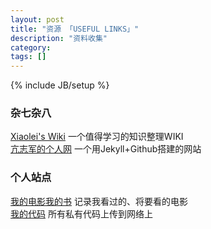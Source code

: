 ```yaml
---
layout: post
title: "资源 「USEFUL LINKS」"
description: "资料收集"
category: 
tags: []
---
```

{% include JB/setup %}

### 杂七杂八
[Xiaolei's Wiki](http://wiki.xiaolei.tech/) 一个值得学习的知识整理WIKI  
[亢志军的个人网](http://robotkang.cc/) 一个用Jekyll+Github搭建的网站

### 个人站点
[我的电影我的书](https://movie.douban.com/mine) 记录我看过的、将要看的电影  
[我的代码](https://bitbucket.org) 所有私有代码上传到网络上
